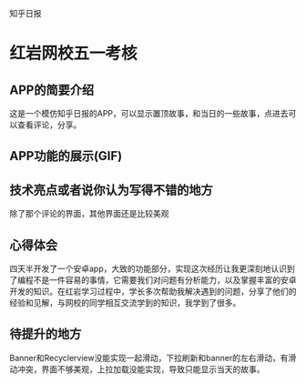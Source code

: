 知乎日报

# 红岩网校五一考核

## APP的简要介绍

这是一个模仿知乎日报的APP，可以显示置顶故事，和当日的一些故事，点进去可以查看评论，分享。

## APP功能的展示(GIF)

## 技术亮点或者说你认为写得不错的地方

除了那个评论的界面，其他界面还是比较美观

## 心得体会

四天半开发了一个安卓app，大致的功能部分，实现这次经历让我更深刻地认识到了编程不是一件容易的事情，它需要我们对问题有分析能力，以及掌握丰富的安卓开发的知识。在红岩学习过程中，学长多次帮助我解决遇到的问题，分享了他们的经验和见解，与网校的同学相互交流学到的知识，我学到了很多。

## 待提升的地方

Banner和Recyclerview没能实现一起滑动，下拉刷新和banner的左右滑动，有滑动冲突，界面不够美观，上拉加载没能实现，导致只能显示当天的故事。
